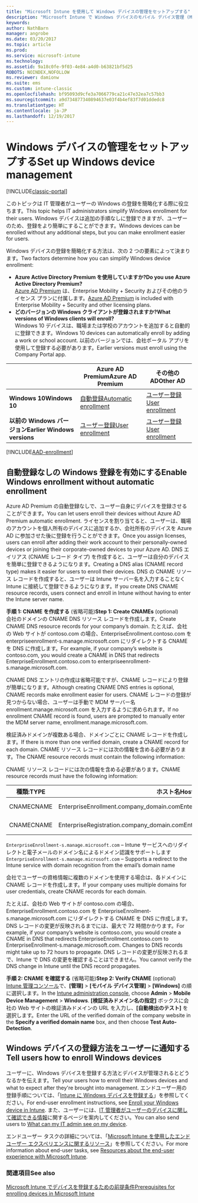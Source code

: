 ```yaml
---
title: "Microsoft Intune を使用して Windows デバイスの管理をセットアップする"
description: "Microsoft Intune で Windows デバイスのモバイル デバイス管理 (MDM) を有効にします。"
keywords: 
author: NathBarn
manager: angrobe
ms.date: 03/20/2017
ms.topic: article
ms.prod: 
ms.service: microsoft-intune
ms.technology: 
ms.assetid: 9a18c0fe-9f03-4e84-a4d0-b63821bf5d25
ROBOTS: NOINDEX,NOFOLLOW
ms.reviewer: damionw
ms.suite: ems
ms.custom: intune-classic
ms.openlocfilehash: bf95093d9cfe3a7066779ca21c47e32ea7c57bb3
ms.sourcegitcommit: a9d734877340894637e03f4b4ef83f7d01ddedc8
ms.translationtype: HT
ms.contentlocale: ja-JP
ms.lasthandoff: 12/19/2017
---
```

# <a name="set-up-windows-device-management"></a><span data-ttu-id="3a828-103">Windows デバイスの管理をセットアップする</span><span class="sxs-lookup"><span data-stu-id="3a828-103">Set up Windows device management</span></span>

[!INCLUDE[classic-portal](../includes/classic-portal.md)]

<span data-ttu-id="3a828-104">このトピックは IT 管理者がユーザーの Windows の登録を簡略化する際に役立ちます。</span><span class="sxs-lookup"><span data-stu-id="3a828-104">This topic helps IT administrators simplify Windows enrollment for their users.</span></span>  <span data-ttu-id="3a828-105">Windows デバイスは追加の手順なしに登録できますが、ユーザーのため、登録をより簡単にすることができます。</span><span class="sxs-lookup"><span data-stu-id="3a828-105">Windows devices can be enrolled without any additional steps, but you can make enrollment easier for users.</span></span>

<span data-ttu-id="3a828-106">Windows デバイスの登録を簡略化する方法は、次の 2 つの要素によって決まります。</span><span class="sxs-lookup"><span data-stu-id="3a828-106">Two factors determine how you can simplify Windows device enrollment:</span></span>
- <span data-ttu-id="3a828-107">**Azure Active Directory Premium を使用していますか?**</span><span class="sxs-lookup"><span data-stu-id="3a828-107">**Do you use Azure Active Directory Premium?**</span></span> <br><span data-ttu-id="3a828-108">[Azure AD Premium](https://docs.microsoft.com/azure/active-directory/active-directory-get-started-premium) は、Enterprise Mobility + Security およびその他のライセンス プランに付属します。</span><span class="sxs-lookup"><span data-stu-id="3a828-108">[Azure AD Premium](https://docs.microsoft.com/azure/active-directory/active-directory-get-started-premium) is included with Enterprise Mobility + Security and other licensing plans.</span></span>
- <span data-ttu-id="3a828-109">**どのバージョンの Windows クライアントが登録されますか?**</span><span class="sxs-lookup"><span data-stu-id="3a828-109">**What versions of Windows clients will enroll?**</span></span> <br><span data-ttu-id="3a828-110">Windows 10 デバイスは、職場または学校のアカウントを追加すると自動的に登録できます。</span><span class="sxs-lookup"><span data-stu-id="3a828-110">Windows 10 devices can automatically enroll by adding a work or school account.</span></span> <span data-ttu-id="3a828-111">以前のバージョンでは、会社ポータル アプリを使用して登録する必要があります。</span><span class="sxs-lookup"><span data-stu-id="3a828-111">Earlier versions must enroll using the Company Portal app.</span></span>

||<span data-ttu-id="3a828-112">**Azure AD Premium**</span><span class="sxs-lookup"><span data-stu-id="3a828-112">**Azure AD Premium**</span></span>|<span data-ttu-id="3a828-113">**その他の AD**</span><span class="sxs-lookup"><span data-stu-id="3a828-113">**Other AD**</span></span>|
|----------|---------------|---------------|  
|<span data-ttu-id="3a828-114">**Windows 10**</span><span class="sxs-lookup"><span data-stu-id="3a828-114">**Windows 10**</span></span>|[<span data-ttu-id="3a828-115">自動登録</span><span class="sxs-lookup"><span data-stu-id="3a828-115">Automatic enrollment</span></span>](#enable-windows-10-automatic-enrollment) |[<span data-ttu-id="3a828-116">ユーザー登録</span><span class="sxs-lookup"><span data-stu-id="3a828-116">User enrollment</span></span>](#enable-windows-enrollment-without-automatic-enrollment)|
|<span data-ttu-id="3a828-117">**以前の Windows バージョン**</span><span class="sxs-lookup"><span data-stu-id="3a828-117">**Earlier Windows versions**</span></span>|[<span data-ttu-id="3a828-118">ユーザー登録</span><span class="sxs-lookup"><span data-stu-id="3a828-118">User enrollment</span></span>](#enable-windows-enrollment-without-automatic-enrollment)|[<span data-ttu-id="3a828-119">ユーザー登録</span><span class="sxs-lookup"><span data-stu-id="3a828-119">User enrollment</span></span>](#enable-windows-enrollment-without-automatic-enrollment)|

[!INCLUDE[AAD-enrollment](../includes/win10-automatic-enrollment-aad.md)]

## <a name="enable-windows-enrollment-without-automatic-enrollment"></a><span data-ttu-id="3a828-120">自動登録なしの Windows 登録を有効にする</span><span class="sxs-lookup"><span data-stu-id="3a828-120">Enable Windows enrollment without automatic enrollment</span></span>
<span data-ttu-id="3a828-121">Azure AD Premium の自動登録なしで、ユーザー自身にデバイスを登録させることができます。</span><span class="sxs-lookup"><span data-stu-id="3a828-121">You can let users enroll their devices without Azure AD Premium automatic enrollment.</span></span> <span data-ttu-id="3a828-122">ライセンスを割り当てると、ユーザーは、職場のアカウントを個人所有のデバイスに追加するか、会社所有のデバイスを Azure AD に参加させた後に登録を行うことができます。</span><span class="sxs-lookup"><span data-stu-id="3a828-122">Once you assign licenses, users can enroll after adding their work account to their personally-owned devices or joining their corporate-owned devices to your Azure AD.</span></span> <span data-ttu-id="3a828-123">DNS エイリアス (CNAME レコード タイプ) を作成すると、ユーザーは自分のデバイスを簡単に登録できるようになります。</span><span class="sxs-lookup"><span data-stu-id="3a828-123">Creating a DNS alias (CNAME record type) makes it easier for users to enroll their devices.</span></span> <span data-ttu-id="3a828-124">DNS の CNAME リソース レコードを作成すると、ユーザーは Intune サーバー名を入力することなく Intune に接続して登録できるようになります。</span><span class="sxs-lookup"><span data-stu-id="3a828-124">If you create DNS CNAME resource records, users connect and enroll in Intune without having to enter the Intune server name.</span></span>

<span data-ttu-id="3a828-125">**手順 1: CNAME を作成する** (省略可能)</span><span class="sxs-lookup"><span data-stu-id="3a828-125">**Step 1: Create CNAMEs** (optional)</span></span><br>
<span data-ttu-id="3a828-126">会社のドメインの CNAME DNS リソース レコードを作成します。</span><span class="sxs-lookup"><span data-stu-id="3a828-126">Create CNAME DNS resource records for your company’s domain.</span></span> <span data-ttu-id="3a828-127">たとえば、会社の Web サイトが contoso.com の場合、EnterpriseEnrollment.contoso.com を enterpriseenrollment-s.manage.microsoft.com にリダイレクトする CNAME を DNS に作成します。</span><span class="sxs-lookup"><span data-stu-id="3a828-127">For example, if your company’s website is contoso.com, you would create a CNAME in DNS that redirects EnterpriseEnrollment.contoso.com to enterpriseenrollment-s.manage.microsoft.com.</span></span>

<span data-ttu-id="3a828-128">CNAME DNS エントリの作成は省略可能ですが、CNAME レコードにより登録が簡単になります。</span><span class="sxs-lookup"><span data-stu-id="3a828-128">Although creating CNAME DNS entries is optional, CNAME records make enrollment easier for users.</span></span> <span data-ttu-id="3a828-129">CNAME レコードの登録が見つからない場合、ユーザーは手動で MDM サーバー名 enrollment.manage.microsoft.com を入力するように求められます。</span><span class="sxs-lookup"><span data-stu-id="3a828-129">If no enrollment CNAME record is found, users are prompted to manually enter the MDM server name, enrollment.manage.microsoft.com.</span></span>

<span data-ttu-id="3a828-130">検証済みドメインが複数ある場合、ドメインごとに CNAME レコードを作成します。</span><span class="sxs-lookup"><span data-stu-id="3a828-130">If there is more than one verified domain, create a CNAME record for each domain.</span></span> <span data-ttu-id="3a828-131">CNAME リソース レコードには次の情報を含める必要があります。</span><span class="sxs-lookup"><span data-stu-id="3a828-131">The CNAME resource records must contain the following information:</span></span>

<span data-ttu-id="3a828-132">CNAME リソース レコードには次の情報を含める必要があります。</span><span class="sxs-lookup"><span data-stu-id="3a828-132">CNAME resource records must have the following information:</span></span>

|<span data-ttu-id="3a828-133">種類:</span><span class="sxs-lookup"><span data-stu-id="3a828-133">TYPE</span></span>|<span data-ttu-id="3a828-134">ホスト名</span><span class="sxs-lookup"><span data-stu-id="3a828-134">Host name</span></span>|<span data-ttu-id="3a828-135">指定先</span><span class="sxs-lookup"><span data-stu-id="3a828-135">Points to</span></span>|<span data-ttu-id="3a828-136">TTL</span><span class="sxs-lookup"><span data-stu-id="3a828-136">TTL</span></span>|
|--------|-------------|-------------|-------|
|<span data-ttu-id="3a828-137">CNAME</span><span class="sxs-lookup"><span data-stu-id="3a828-137">CNAME</span></span>|<span data-ttu-id="3a828-138">EnterpriseEnrollment.company_domain.com</span><span class="sxs-lookup"><span data-stu-id="3a828-138">EnterpriseEnrollment.company_domain.com</span></span>|<span data-ttu-id="3a828-139">EnterpriseEnrollment-s.manage.microsoft.com</span><span class="sxs-lookup"><span data-stu-id="3a828-139">EnterpriseEnrollment-s.manage.microsoft.com</span></span> |<span data-ttu-id="3a828-140">1 時間</span><span class="sxs-lookup"><span data-stu-id="3a828-140">1 Hour</span></span>|
|<span data-ttu-id="3a828-141">CNAME</span><span class="sxs-lookup"><span data-stu-id="3a828-141">CNAME</span></span>|<span data-ttu-id="3a828-142">EnterpriseRegistration.company_domain.com</span><span class="sxs-lookup"><span data-stu-id="3a828-142">EnterpriseRegistration.company_domain.com</span></span>|<span data-ttu-id="3a828-143">EnterpriseRegistration.windows.net</span><span class="sxs-lookup"><span data-stu-id="3a828-143">EnterpriseRegistration.windows.net</span></span>|<span data-ttu-id="3a828-144">1 時間</span><span class="sxs-lookup"><span data-stu-id="3a828-144">1 Hour</span></span>|

<span data-ttu-id="3a828-145">`EnterpriseEnrollment-s.manage.microsoft.com` – Intune サービスへのリダイレクトと電子メールのドメイン名によるドメイン認識をサポートします</span><span class="sxs-lookup"><span data-stu-id="3a828-145">`EnterpriseEnrollment-s.manage.microsoft.com` – Supports a redirect to the Intune service with domain recognition from the email’s domain name</span></span>

<span data-ttu-id="3a828-146">会社でユーザーの資格情報に複数のドメインを使用する場合は、各ドメインに CNAME レコードを作成します。</span><span class="sxs-lookup"><span data-stu-id="3a828-146">If your company uses multiple domains for user credentials, create CNAME records for each domain.</span></span>

<span data-ttu-id="3a828-147">たとえば、会社の Web サイトが contoso.com の場合、EnterpriseEnrollment.contoso.com を EnterpriseEnrollment-s.manage.microsoft.com にリダイレクトする CNAME を DNS に作成します。DNS レコードの変更が反映されるまでには、最大で 72 時間かかります。</span><span class="sxs-lookup"><span data-stu-id="3a828-147">For example, if your company’s website is contoso.com, you would create a CNAME in DNS that redirects EnterpriseEnrollment.contoso.com to EnterpriseEnrollment-s.manage.microsoft.com. Changes to DNS records might take up to 72 hours to propagate.</span></span> <span data-ttu-id="3a828-148">DNS レコードの変更が反映されるまで、Intune で DNS の変更を確認することはできません。</span><span class="sxs-lookup"><span data-stu-id="3a828-148">You cannot verify the DNS change in Intune until the DNS record propagates.</span></span>

<span data-ttu-id="3a828-149">**手順 2: CNAME を確認する** (省略可能)</span><span class="sxs-lookup"><span data-stu-id="3a828-149">**Step 2: Verify CNAME** (optional)</span></span><br>
<span data-ttu-id="3a828-150">[Intune 管理コンソール](https://manage.microsoft.com)で、**[管理]** &gt; **[モバイル デバイス管理]** &gt; **[Windows]** の順に選択します。</span><span class="sxs-lookup"><span data-stu-id="3a828-150">In the [Intune administration console](https://manage.microsoft.com), choose **Admin** &gt; **Mobile Device Management** &gt; **Windows**.</span></span> <span data-ttu-id="3a828-151">**[検証済みドメイン名の指定]** ボックスに会社の Web サイトの検証済みドメインの URL を入力し、**[自動検出のテスト]** を選択します。</span><span class="sxs-lookup"><span data-stu-id="3a828-151">Enter the URL of the verified domain of the company website in the **Specify a verified domain name** box, and then choose **Test Auto-Detection**.</span></span>

## <a name="tell-users-how-to-enroll-windows-devices"></a><span data-ttu-id="3a828-152">Windows デバイスの登録方法をユーザーに通知する</span><span class="sxs-lookup"><span data-stu-id="3a828-152">Tell users how to enroll Windows devices</span></span>
<span data-ttu-id="3a828-153">ユーザーに、Windows デバイスを登録する方法とデバイスが管理されるとどうなるかを伝えます。</span><span class="sxs-lookup"><span data-stu-id="3a828-153">Tell your users how to enroll their Windows devices and what to expect after they're brought into management.</span></span>
<span data-ttu-id="3a828-154">エンドユーザー用の登録手順については、「[Intune に Windows デバイスを登録する](https://docs.microsoft.com/intune-user-help/enroll-your-device-in-intune-windows)」を参照してください。</span><span class="sxs-lookup"><span data-stu-id="3a828-154">For end-user enrollment instructions, see [Enroll your Windows device in Intune](https://docs.microsoft.com/intune-user-help/enroll-your-device-in-intune-windows).</span></span> <span data-ttu-id="3a828-155">また、ユーザーには、[IT 管理者がユーザーのデバイスに関して確認できる情報](https://docs.microsoft.com/intune-user-help/what-can-your-it-administrator-see-when-you-enroll-your-device-in-intune-windows)に関するページを案内してください。</span><span class="sxs-lookup"><span data-stu-id="3a828-155">You can also send users to [What can my IT admin see on my device](https://docs.microsoft.com/intune-user-help/what-can-your-it-administrator-see-when-you-enroll-your-device-in-intune-windows).</span></span>

<span data-ttu-id="3a828-156">エンドユーザー タスクの詳細については、「[Microsoft Intune を使用したエンドユーザー エクスペリエンスに関するリソース](/intune/end-user-educate)」を参照してください。</span><span class="sxs-lookup"><span data-stu-id="3a828-156">For more information about end-user tasks, see [Resources about the end-user experience with Microsoft Intune](/intune/end-user-educate).</span></span>

### <a name="see-also"></a><span data-ttu-id="3a828-157">関連項目</span><span class="sxs-lookup"><span data-stu-id="3a828-157">See also</span></span>
[<span data-ttu-id="3a828-158">Microsoft Intune でデバイスを登録するための前提条件</span><span class="sxs-lookup"><span data-stu-id="3a828-158">Prerequisites for enrolling devices in Microsoft Intune</span></span>](prerequisites-for-enrollment.md)

